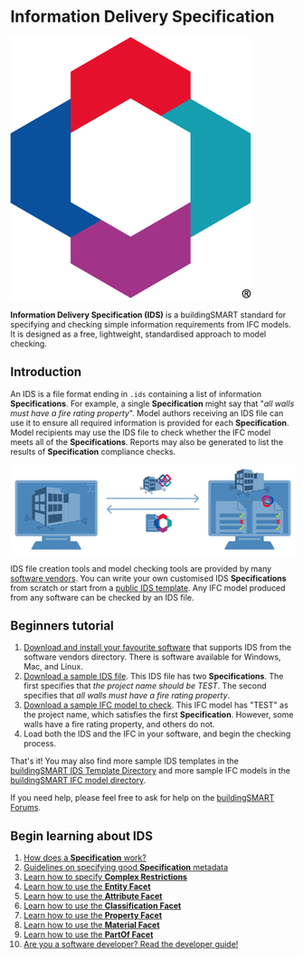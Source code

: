 # Information Delivery Specification

![IDS Logo](ids-logo.png)

**Information Delivery Specification (IDS)** is a buildingSMART standard for specifying and checking simple information requirements from IFC models. It is designed as a free, lightweight, standardised approach to model checking.

## Introduction

An IDS is a file format ending in `.ids` containing a list of information **Specifications**. For example, a single **Specification** might say that "_all walls must have a fire rating property_". Model authors receiving an IDS file can use it to ensure all required information is provided for each **Specification**. Model recipients may use the IDS file to check whether the IFC model meets all of the **Specifications**. Reports may also be generated to list the results of **Specification** compliance checks.

![IDS Diagram](ids-diagram.png)

IDS file creation tools and model checking tools are provided by many [software vendors](https://technical.buildingsmart.org/resources/software-implementations/). You can write your own customised IDS **Specifications** from scratch or start from a [public IDS template](todo). Any IFC model produced from any software can be checked by an IDS file.

## Beginners tutorial

 1. [Download and install your favourite software](https://technical.buildingsmart.org/resources/software-implementations/) that supports IDS from the software vendors directory. There is software available for Windows, Mac, and Linux.
 2. [Download a sample IDS file](library/sample.ids). This IDS file has two **Specifications**. The first specifies that _the project name should be TEST_. The second specifies that _all walls must have a fire rating property_.
 3. [Download a sample IFC model to check](library/sample.ifc). This IFC model has "TEST" as the project name, which satisfies the first **Specification**. However, some walls have a fire rating property, and others do not.
 4. Load both the IDS and the IFC in your software, and begin the checking process.

That's it! You may also find more sample IDS templates in the [buildingSMART IDS Template Directory](https://github.com/buildingSMART/IDS/tree/master/Development) and more sample IFC models in the [buildingSMART IFC model directory](https://github.com/buildingSMART/Sample-Test-Files).

If you need help, please feel free to ask for help on the [buildingSMART Forums](https://forums.buildingsmart.org/).

## Begin learning about IDS

 1. [How does a **Specification** work?](specifications.md)
 1. [Guidelines on specifying good **Specification** metadata](ids-metadata.md)
 1. [Learn how to specify **Complex Restrictions**](restrictions.md)
 1. [Learn how to use the **Entity Facet**](entity-facet.md)
 1. [Learn how to use the **Attribute Facet**](attribute-facet.md)
 1. [Learn how to use the **Classification Facet**](classification-facet.md)
 1. [Learn how to use the **Property Facet**](property-facet.md)
 1. [Learn how to use the **Material Facet**](material-facet.md)
 1. [Learn how to use the **PartOf Facet**](partof-facet.md)
 1. [Are you a software developer? Read the developer guide!](developer-guide.md)
